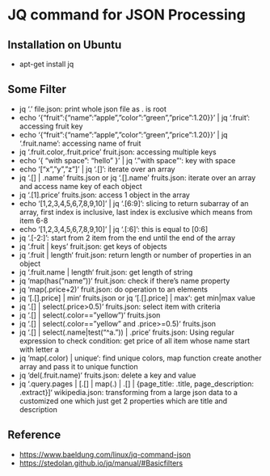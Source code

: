 # JQ command for JSON Processing
## Installation on Ubuntu

- apt-get install jq

## Some Filter

- jq ‘.’ file.json: print whole json file as . is root
- echo ‘{“fruit”:{“name”:”apple”,”color”:”green”,”price”:1.20}}’ | jq ‘.fruit’: accessing fruit key
- echo ‘{“fruit”:{“name”:”apple”,”color”:”green”,”price”:1.20}}’ | jq ‘.fruit.name’: accessing name of fruit
- jq ‘.fruit.color,.fruit.price’ fruit.json: accessing multiple keys
- echo ‘{ “with space”: “hello” }’ | jq ‘.”with space”‘: key with space
- echo ‘[“x”,”y”,”z”]’ | jq ‘.[]’: iterate over an array
- jq ‘.[] | .name’ fruits.json or jq ‘.[].name’ fruits.json: iterate over an array and access name key of each object
- jq ‘.[1].price’ fruits.json: access 1 object in the array
- echo ‘[1,2,3,4,5,6,7,8,9,10]’ | jq ‘.[6:9]’: slicing to return subarray of an array, first index is inclusive, last index is exclusive which means from item 6-8
- echo ‘[1,2,3,4,5,6,7,8,9,10]’ | jq ‘.[:6]’: this is equal to [0:6]
- jq ‘.[-2:]’: start from 2 item from the end until the end of the array
- jq ‘.fruit | keys’ fruit.json: get keys of objects
- jq ‘.fruit | length‘ fruit.json: return length or number of properties in an object
- jq ‘.fruit.name | length‘ fruit.json: get length of string
- jq ‘map(has(“name”))‘ fruit.json: check if there’s name property
- jq ‘map(.price+2)‘ fruit.json: do operation to an elements
- jq ‘[.[].price] | min‘ fruits.json or jq ‘[.[].price] | max‘: get min|max value
- jq ‘.[] | select(.price>0.5)‘ fruits.json: select item with criteria
- jq ‘.[] | select(.color==”yellow”)‘ fruits.json
- jq ‘.[] | select(.color==”yellow” and .price>=0.5)‘ fruits.json
- jq ‘.[] | select(.name|test(“^a.”)) | .price’ fruits.json: Using regular expression to check condition: get price of all item whose name start with letter a
- jq ‘map(.color) | unique‘: find unique colors, map function create another array and pass it to unique function
- jq ‘del(.fruit.name)‘ fruits.json: delete a key and value
- jq ‘.query.pages | [.[] | map(.) | .[] | {page_title: .title, page_description: .extract}]‘ wikipedia.json: transforming from a large json data to a customized one which just get 2 properties which are title and description

## Reference
- https://www.baeldung.com/linux/jq-command-json
- https://stedolan.github.io/jq/manual/#Basicfilters